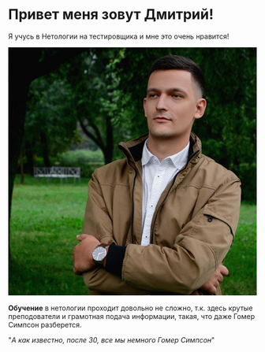 # Привет меня зовут Дмитрий!
Я учусь в Нетологии на тестировщика и мне это очень нравится!

![](Ava.jpg)

**Обучение** в нетологии проходит довольно не сложно, т.к. здесь крутые преподователи и грамотная подача информации, такая, что даже Гомер Симпсон разберется. 

"_А как известно, после 30, все мы немного Гомер Симпсон_"